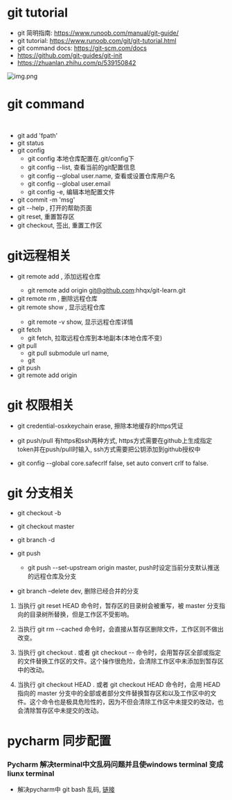 # git tutorial
- git 简明指南: https://www.runoob.com/manual/git-guide/
- git tutorial: https://www.runoob.com/git/git-tutorial.html
- git command docs: https://git-scm.com/docs
- https://github.com/git-guides/git-init
- https://zhuanlan.zhihu.com/p/539150842

![img.png](https://www.runoob.com/wp-content/uploads/2015/02/git-command.jpg)

# git command
```


```

- git add 'fpath'
- git status
- git config
  - git config 本地仓库配置在.git/config下
  - git config --list, 查看当前的git配置信息
  - git config --global user.name, 查看或设置仓库用户名
  - git config --global user.email
  - git config -e, 编辑本地配置文件
- git commit -m 'msg'
- git --help <command>, 打开<command>的帮助页面
- git reset, 重置暂存区
- git checkout, 签出, 重置工作区

# git远程相关
- git remote add <name> <server>, 添加远程仓库
  -  git remote add origin git@github.com:hhqx/git-learn.git
- git remote rm <name>, 删除远程仓库
- git remote show <name>, 显示远程仓库<name>
  - git remote -v show, 显示远程仓库详情
- git fetch
  - git fetch, 拉取远程仓库到本地副本(本地仓库不变)
- git pull
  - git pull submodule url name, 
  - git 
- git push
- git remote add origin <server>

# git 权限相关
- git credential-osxkeychain erase, 擦除本地缓存的https凭证
- git push/pull 有https和ssh两种方式, https方式需要在github上生成指定token并在push/pull时输入, ssh方式需要把公钥添加到github授权中

- git config --global core.safecrlf false, set auto convert crlf to false.

# git 分支相关
- git checkout -b <branch-name>
- git checkout master
- git branch -d <branch-name>
- git push 
  - git push --set-upstream origin master, push时设定当前分支默认推送的远程仓库及分支

- git branch –delete dev, 删除已经合并的分支

1. 当执行 git reset HEAD 命令时，暂存区的目录树会被重写，被 master 分支指向的目录树所替换，但是工作区不受影响。

2. 当执行 git rm --cached <file> 命令时，会直接从暂存区删除文件，工作区则不做出改变。

3. 当执行 git checkout . 或者 git checkout -- <file> 命令时，会用暂存区全部或指定的文件替换工作区的文件。这个操作很危险，会清除工作区中未添加到暂存区中的改动。

4. 当执行 git checkout HEAD . 或者 git checkout HEAD <file> 命令时，会用 HEAD 指向的 master 分支中的全部或者部分文件替换暂存区和以及工作区中的文件。这个命令也是极具危险性的，因为不但会清除工作区中未提交的改动，也会清除暂存区中未提交的改动。



# pycharm 同步配置

### Pycharm 解决terminal中文乱码问题并且使windows terminal 变成 liunx terminal
- 解决pycharm中 git bash 乱码, [链接](https://blog.csdn.net/qq_40859560/article/details/105271900)



